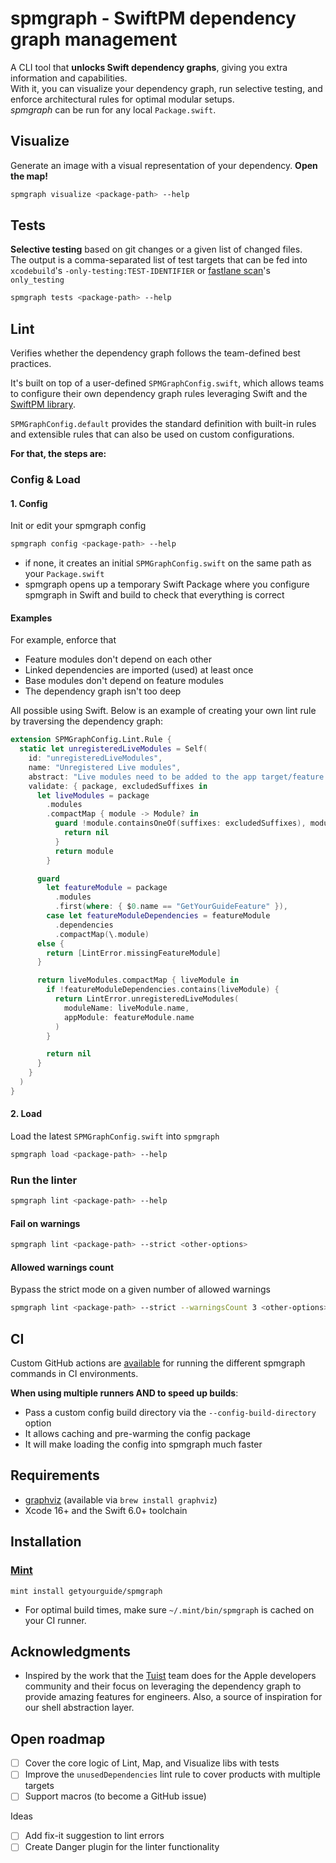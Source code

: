 # spmgraph - SwiftPM dependency graph management

A CLI tool that **unlocks Swift dependency graphs**, giving you extra information and capabilities.
<br>
With it, you can visualize your dependency graph, run selective testing, and enforce architectural rules for optimal modular setups.
<br>
_spmgraph_ can be run for any local `Package.swift`.

## Visualize
Generate an image with a visual representation of your dependency. **Open the map!**

```bash
spmgraph visualize <package-path> --help
```

## Tests
**Selective testing** based on git changes or a given list of changed files.
<br>
The output is a comma-separated list of test targets that can be fed into `xcodebuild`'s `-only-testing:TEST-IDENTIFIER` or [fastlane scan](https://docs.fastlane.tools/actions/scan/#scan)'s `only_testing`

```bash
spmgraph tests <package-path> --help
```

## Lint

Verifies whether the dependency graph follows the team-defined best practices.

It's built on top of a user-defined `SPMGraphConfig.swift`, which allows teams to configure their own dependency graph rules leveraging Swift and the [SwiftPM library](https://github.com/swiftlang/swift-package-manager/blob/a33af66bf40ea96ba54f1abd5a5c5440f2a7e323/Package.swift#L56).
<br>

`SPMGraphConfig.default` provides the standard definition with built-in rules and extensible rules that can also be used on custom configurations.

**For that, the steps are:**

### Config & Load

#### 1. Config
Init or edit your spmgraph config

```bash
spmgraph config <package-path> --help
```

- if none, it creates an initial `SPMGraphConfig.swift` on the same path as your `Package.swift`
- spmgraph opens up a temporary Swift Package where you configure spmgraph in Swift and build to check that everything is correct

#### Examples
For example, enforce that
- Feature modules don't depend on each other
- Linked dependencies are imported (used) at least once
- Base modules don't depend on feature modules
- The dependency graph isn't too deep

All possible using Swift. Below is an example of creating your own lint rule by traversing the dependency graph:
```swift
extension SPMGraphConfig.Lint.Rule {
  static let unregisteredLiveModules = Self(
    id: "unregisteredLiveModules",
    name: "Unregistered Live modules",
    abstract: "Live modules need to be added to the app target/feature module as dependencies.",
    validate: { package, excludedSuffixes in
      let liveModules = package
        .modules
        .compactMap { module -> Module? in
          guard !module.containsOneOf(suffixes: excludedSuffixes), module.isLiveModule else {
            return nil
          }
          return module
        }

      guard
        let featureModule = package
          .modules
          .first(where: { $0.name == "GetYourGuideFeature" }),
        case let featureModuleDependencies = featureModule
          .dependencies
          .compactMap(\.module)
      else {
        return [LintError.missingFeatureModule]
      }

      return liveModules.compactMap { liveModule in
        if !featureModuleDependencies.contains(liveModule) {
          return LintError.unregisteredLiveModules(
            moduleName: liveModule.name,
            appModule: featureModule.name
          )
        }

        return nil
      }
    }
  )
}
``` 

#### 2. Load
Load the latest `SPMGraphConfig.swift` into `spmgraph`

```bash
spmgraph load <package-path> --help
```

### Run the linter

```bash
spmgraph lint <package-path> --help
```

#### Fail on warnings

```bash
spmgraph lint <package-path> --strict <other-options>
```

#### Allowed warnings count
Bypass the strict mode on a given number of allowed warnings

```bash
spmgraph lint <package-path> --strict --warningsCount 3 <other-options>
```

## CI

Custom GitHub actions are [available](./github/actions) for running the different spmgraph commands in CI environments.

**When using multiple runners AND to speed up builds**:
- Pass a custom config build directory via the `--config-build-directory` option
- It allows caching and pre-warming the config package
- It will make loading the config into spmgraph much faster

## Requirements
- [graphviz](https://github.com/graphp/graphviz) (available via `brew install graphviz`)
- Xcode 16+ and the Swift 6.0+ toolchain

## Installation

### [Mint](https://github.com/yonaskolb/mint)

```
mint install getyourguide/spmgraph
```
* For optimal build times, make sure `~/.mint/bin/spmgraph` is cached on your CI runner.

## Acknowledgments
- Inspired by the work that the [Tuist](https://tuist.dev/) team does for the Apple developers community and their focus on leveraging the dependency graph to provide amazing features for engineers. Also, a source of inspiration for our shell abstraction layer. 

## Open roadmap
- [ ] Cover the core logic of Lint, Map, and Visualize libs with tests
- [ ] Improve the `unusedDependencies` lint rule to cover products with multiple targets
- [ ] Support macros (to become a GitHub issue)

Ideas
- [ ] Add fix-it suggestion to lint errors
- [ ] Create Danger plugin for the linter functionality
